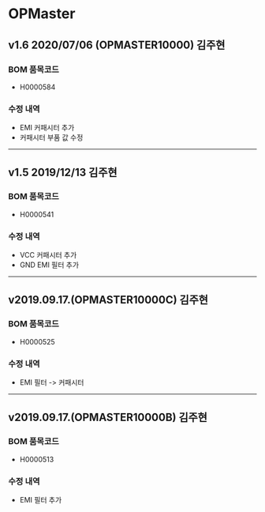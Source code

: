 # OPMaster

## v1.6 2020/07/06 (OPMASTER10000) 김주현

### BOM 품목코드
* H0000584

### 수정 내역
* EMI 커패시터 추가
* 커패시터 부품 값 수정

----------

## v1.5 2019/12/13 김주현

###  BOM 품목코드
* H0000541

### 수정 내역
* VCC 커패시터 추가
* GND EMI 필터 추가

----------

## v2019.09.17.(OPMASTER10000C) 김주현

###  BOM 품목코드
* H0000525

### 수정 내역
* EMI 필터 -> 커패시터

----------

## v2019.09.17.(OPMASTER10000B) 김주현

###  BOM 품목코드
* H0000513

### 수정 내역
* EMI 필터 추가
